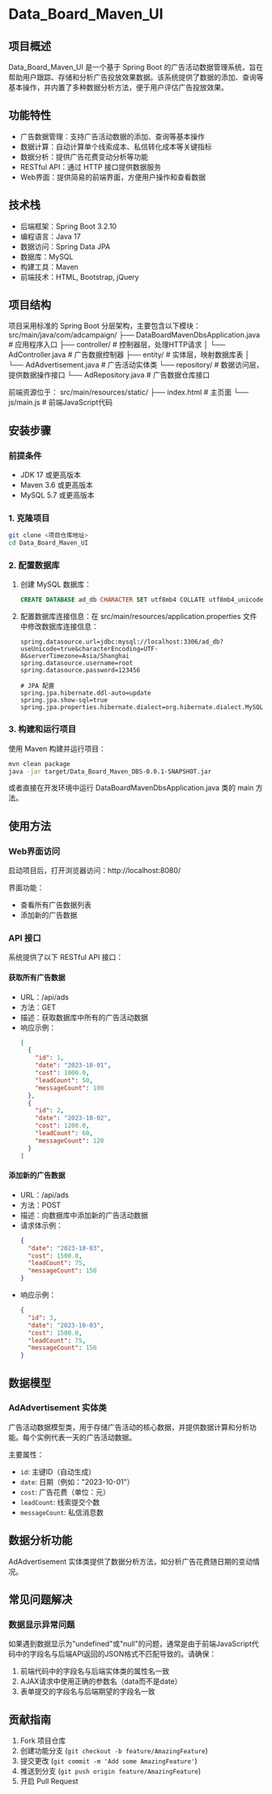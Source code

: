 # Data_Board_Maven_UI
## 项目概述
Data_Board_Maven_UI 是一个基于 Spring Boot 的广告活动数据管理系统，旨在帮助用户跟踪、存储和分析广告投放效果数据。该系统提供了数据的添加、查询等基本操作，并内置了多种数据分析方法，便于用户评估广告投放效果。

## 功能特性
- 广告数据管理：支持广告活动数据的添加、查询等基本操作
- 数据计算：自动计算单个线索成本、私信转化成本等关键指标
- 数据分析：提供广告花费变动分析等功能
- RESTful API：通过 HTTP 接口提供数据服务
- Web界面：提供简易的前端界面，方便用户操作和查看数据

## 技术栈
- 后端框架：Spring Boot 3.2.10
- 编程语言：Java 17
- 数据访问：Spring Data JPA
- 数据库：MySQL
- 构建工具：Maven
- 前端技术：HTML, Bootstrap, jQuery

## 项目结构
项目采用标准的 Spring Boot 分层架构，主要包含以下模块：
src/main/java/com/adcampaign/
├── DataBoardMavenDbsApplication.java  # 应用程序入口
├── controller/                        # 控制器层，处理HTTP请求
│   └── AdController.java              # 广告数据控制器
├── entity/                            # 实体层，映射数据库表
│   └── AdAdvertisement.java           # 广告活动实体类
└── repository/                        # 数据访问层，提供数据操作接口
    └── AdRepository.java              # 广告数据仓库接口

前端资源位于：
src/main/resources/static/
├── index.html  # 主页面
└── js/main.js  # 前端JavaScript代码

## 安装步骤

### 前提条件
- JDK 17 或更高版本
- Maven 3.6 或更高版本
- MySQL 5.7 或更高版本

### 1. 克隆项目
```bash
git clone <项目仓库地址>
cd Data_Board_Maven_UI
```

### 2. 配置数据库
1. 创建 MySQL 数据库：
   ```sql
   CREATE DATABASE ad_db CHARACTER SET utf8mb4 COLLATE utf8mb4_unicode_ci;
   ```
2. 配置数据库连接信息：在 src/main/resources/application.properties 文件中修改数据库连接信息：
   ```properties
   spring.datasource.url=jdbc:mysql://localhost:3306/ad_db?useUnicode=true&characterEncoding=UTF-8&serverTimezone=Asia/Shanghai
   spring.datasource.username=root
   spring.datasource.password=123456
   
   # JPA 配置
   spring.jpa.hibernate.ddl-auto=update
   spring.jpa.show-sql=true
   spring.jpa.properties.hibernate.dialect=org.hibernate.dialect.MySQLDialect
   ```

### 3. 构建和运行项目
使用 Maven 构建并运行项目：
```bash
mvn clean package
java -jar target/Data_Board_Maven_DBS-0.0.1-SNAPSHOT.jar
```
或者直接在开发环境中运行 DataBoardMavenDbsApplication.java 类的 main 方法。

## 使用方法

### Web界面访问
启动项目后，打开浏览器访问：http://localhost:8080/

界面功能：
- 查看所有广告数据列表
- 添加新的广告数据

### API 接口
系统提供了以下 RESTful API 接口：

#### 获取所有广告数据
- URL：/api/ads
- 方法：GET
- 描述：获取数据库中所有的广告活动数据
- 响应示例：
  ```json
  [
    {
      "id": 1,
      "date": "2023-10-01",
      "cost": 1000.0,
      "leadCount": 50,
      "messageCount": 100
    },
    {
      "id": 2,
      "date": "2023-10-02",
      "cost": 1200.0,
      "leadCount": 60,
      "messageCount": 120
    }
  ]
  ```

#### 添加新的广告数据
- URL：/api/ads
- 方法：POST
- 描述：向数据库中添加新的广告活动数据
- 请求体示例：
  ```json
  {
    "date": "2023-10-03",
    "cost": 1500.0,
    "leadCount": 75,
    "messageCount": 150
  }
  ```
- 响应示例：
  ```json
  {
    "id": 3,
    "date": "2023-10-03",
    "cost": 1500.0,
    "leadCount": 75,
    "messageCount": 150
  }
  ```

## 数据模型

### AdAdvertisement 实体类
广告活动数据模型类，用于存储广告活动的核心数据，并提供数据计算和分析功能。每个实例代表一天的广告活动数据。

主要属性：
- `id`: 主键ID（自动生成）
- `date`: 日期（例如："2023-10-01"）
- `cost`: 广告花费（单位：元）
- `leadCount`: 线索提交个数
- `messageCount`: 私信消息数

## 数据分析功能
AdAdvertisement 实体类提供了数据分析方法，如分析广告花费随日期的变动情况。

## 常见问题解决

### 数据显示异常问题
如果遇到数据显示为"undefined"或"null"的问题，通常是由于前端JavaScript代码中的字段名与后端API返回的JSON格式不匹配导致的。请确保：
1. 前端代码中的字段名与后端实体类的属性名一致
2. AJAX请求中使用正确的参数名（data而不是date）
3. 表单提交的字段名与后端期望的字段名一致

## 贡献指南
1. Fork 项目仓库
2. 创建功能分支 (`git checkout -b feature/AmazingFeature`)
3. 提交更改 (`git commit -m 'Add some AmazingFeature'`)
4. 推送到分支 (`git push origin feature/AmazingFeature`)
5. 开启 Pull Request

